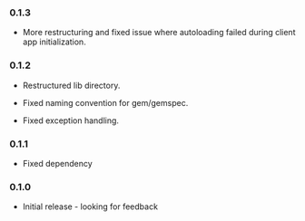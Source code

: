 ### 0.1.3

* More restructuring and fixed issue where autoloading failed
  during client app initialization.

### 0.1.2

* Restructured lib directory.

* Fixed naming convention for gem/gemspec.

* Fixed exception handling.

### 0.1.1

* Fixed dependency

### 0.1.0

* Initial release - looking for feedback
